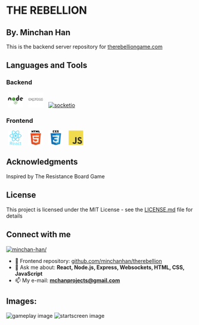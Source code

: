 # THE REBELLION
## By. Minchan Han

This is the backend server repository for [therebelliongame.com](https://therebelliongame.com)

## Languages and Tools
### Backend
<p align="left"> 
  <a href="https://nodejs.org" target="_blank" rel="noreferrer" style="margin-left: 5px; margin-right: 5px;"><img src="https://raw.githubusercontent.com/devicons/devicon/master/icons/nodejs/nodejs-original-wordmark.svg" 
      alt="nodejs" 
      width="40" 
      height="40"
    /></a>
  <a href="https://expressjs.com" target="_blank" rel="noreferrer" style="margin-left: 5px; margin-right: 5px;"><img 
      src="https://raw.githubusercontent.com/devicons/devicon/master/icons/express/express-original-wordmark.svg" 
      alt="express" 
      width="40" 
      height="40"
    /></a>
  <a href="https://socket.io/" target="_blank" rel="noreferrer" style="margin-left: 5px; margin-right: 5px;"><img src="https://raw.githubusercontent.com/minchanhan/therebellion/main/public/socketio.svg" 
      alt="socketio"
      width="40" 
      height="40"
    /></a>
</p>

### Frontend
<p align="left">
  <a href="https://reactjs.org/" target="_blank" rel="noreferrer" style="margin-left: 5px; margin-right: 5px;"><img src="https://raw.githubusercontent.com/devicons/devicon/master/icons/react/react-original-wordmark.svg" 
      alt="react" 
      width="40" 
      height="40"
    /></a>
  <a href="https://www.w3.org/html/" target="_blank" rel="noreferrer" style="margin-left: 5px; margin-right: 5px;"><img src="https://raw.githubusercontent.com/devicons/devicon/master/icons/html5/html5-original-wordmark.svg" 
      alt="html5" 
      width="40" 
      height="40"
    /></a>
  <a href="https://www.w3schools.com/css/" target="_blank" rel="noreferrer" style="margin-left: 5px; margin-right: 5px;"><img 
      src="https://raw.githubusercontent.com/devicons/devicon/master/icons/css3/css3-original-wordmark.svg" 
      alt="css3" 
      width="40" 
      height="40"
    /></a>
  <a href="https://developer.mozilla.org/en-US/docs/Web/JavaScript" target="_blank" rel="noreferrer" style="margin-left: 5px; margin-right: 5px;"><img src="https://raw.githubusercontent.com/devicons/devicon/master/icons/javascript/javascript-original.svg" 
      alt="javascript" 
      width="40" 
      height="40"
    /></a>
</p>

## Acknowledgments
Inspired by The Resistance Board Game

## License
This project is licensed under the MIT License - see the [LICENSE.md](LICENSE.md) file for details

## Connect with me
<p align="left">
<a href="https://linkedin.com/in/minchan-han/" target="blank"><img align="center" src="https://raw.githubusercontent.com/rahuldkjain/github-profile-readme-generator/master/src/images/icons/Social/linked-in-alt.svg" alt="minchan-han/" height="30" width="40" /></a>
</p>

- 📝 Frontend repository: [github.com/minchanhan/therebellion](https://github.com/minchanhan/therebellion)
- 💬 Ask me about: **React, Node.js, Express, Websockets, HTML, CSS, JavaScript**
- 📫 My e-mail: **mchanprojects@gmail.com**

## Images:
![gameplay image](https://raw.githubusercontent.com/minchanhan/therebellion/main/public/gameplay.png)
![startscreen image](https://raw.githubusercontent.com/minchanhan/therebellion/main/public/startscreen.png)